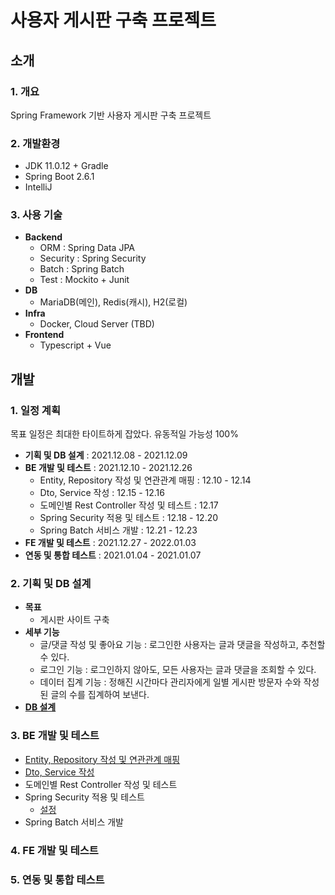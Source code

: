 # 사용자 게시판 구축 프로젝트
## 소개
### 1. 개요
Spring Framework 기반 사용자 게시판 구축 프로젝트

### 2. 개발환경
* JDK 11.0.12 + Gradle
* Spring Boot 2.6.1
* IntelliJ

### 3. 사용 기술
* **Backend**
  * ORM : Spring Data JPA
  * Security : Spring Security
  * Batch : Spring Batch
  * Test : Mockito + Junit
* **DB**
  * MariaDB(메인), Redis(캐시), H2(로컬)
* **Infra**
  * Docker, Cloud Server (TBD)
* **Frontend**
  * Typescript + Vue

## 개발
### 1. 일정 계획
목표 일정은 최대한 타이트하게 잡았다. 유동적일 가능성 100%
* **기획 및 DB 설계** : 2021.12.08 - 2021.12.09
* **BE 개발 및 테스트** : 2021.12.10 - 2021.12.26
   * Entity, Repository 작성 및 연관관계 매핑 : 12.10 - 12.14
   * Dto, Service 작성 : 12.15 - 12.16
   * 도메인별 Rest Controller 작성 및 테스트 : 12.17
   * Spring Security 적용 및 테스트 : 12.18 - 12.20
   * Spring Batch 서비스 개발 : 12.21 - 12.23
* **FE 개발 및 테스트** : 2021.12.27 - 2022.01.03
* **연동 및 통합 테스트** : 2021.01.04 - 2021.01.07

### 2. 기획 및 DB 설계
* **목표**
   * 게시판 사이트 구축
* **세부 기능**
   * 글/댓글 작성 및 좋아요 기능 : 로그인한 사용자는 글과 댓글을 작성하고, 추천할 수 있다.
   * 로그인 기능 : 로그인하지 않아도, 모든 사용자는 글과 댓글을 조회할 수 있다. 
   * 데이터 집계 기능 : 정해진 시간마다 관리자에게 일별 게시판 방문자 수와 작성된 글의 수를 집계하여 보낸다.
* [**DB 설계**](https://www.notion.so/imagineallthepeople/DB-b5ff457d6a884b9c8a929c2962e2510d)

### 3. BE 개발 및 테스트
* [Entity, Repository 작성 및 연관관계 매핑](https://www.notion.so/imagineallthepeople/JPA-Entity-h2-a539aed5a19d4a48ad85cdb2cdd82dde)
* [Dto, Service 작성](https://www.notion.so/imagineallthepeople/JPA-DTO-Service-bf48aec545e141c2abc6a2fed917c75f)
* 도메인별 Rest Controller 작성 및 테스트
* Spring Security 적용 및 테스트
   * [설정](https://www.notion.so/imagineallthepeople/SpringSecurity-UserDetails-2563e62b4d4246fd9853ed850a8457ce)
* Spring Batch 서비스 개발

### 4. FE 개발 및 테스트

### 5. 연동 및 통합 테스트
